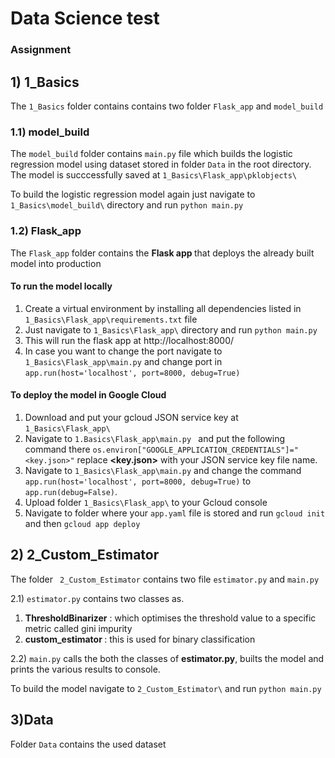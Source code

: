 # Data Science test
### Assignment 

## 1) 1_Basics

The `1_Basics` folder contains contains two folder `Flask_app` and `model_build`

### 1.1) model_build
The `model_build` folder contains `main.py` file which builds the logistic regression model using dataset stored in folder `Data` in the  root directory.
The model is succcessfully saved at `1_Basics\Flask_app\pklobjects\`

To build the logistic regression model again just navigate to `1_Basics\model_build\` directory and run `python main.py`

### 1.2) Flask_app

The `Flask_app` folder contains the <b> Flask app </b> that deploys the already built model into production

#### To run the model locally
1) Create a virtual environment by installing all dependencies listed in `1_Basics\Flask_app\requirements.txt` file
2) Just navigate to `1_Basics\Flask_app\` directory and run `python main.py`
3) This will run the flask app at http://localhost:8000/ 
4) In case you want to change the port navigate to `1_Basics\Flask_app\main.py` and change port in `app.run(host='localhost', port=8000, debug=True)`

#### To deploy the model in Google Cloud
 1) Download and put your gcloud JSON service key at `1_Basics\Flask_app\`
 2) Navigate to `1.Basics\Flask_app\main.py ` and put the following command there `os.environ["GOOGLE_APPLICATION_CREDENTIALS"]="<key.json>"` replace <b><key.json></b> with your JSON service key file name.
 3) Navigate to `1_Basics\Flask_app\main.py` and change the command `app.run(host='localhost', port=8000, debug=True)` to `app.run(debug=False)`.
 4) Upload folder `1_Basics\Flask_app\` to your Gcloud console
 5) Navigate to folder where your `app.yaml` file is stored and run `gcloud init` and then `gcloud app deploy`

## 2) 2_Custom_Estimator

The folder ` 2_Custom_Estimator` contains two file `estimator.py` and `main.py`

2.1) `estimator.py` contains two classes as.

 1) <b>ThresholdBinarizer</b> : which optimises the threshold value to a specific metric called gini impurity
 2) <b> custom_estimator </b> : this is used for binary classification
 
2.2) `main.py` calls the both the classes of <b> estimator.py</b>, builts the model and prints the various results to console.

To build the model navigate to `2_Custom_Estimator\` and run `python main.py`

## 3)Data
Folder `Data` contains the used dataset


 
 




 


  




